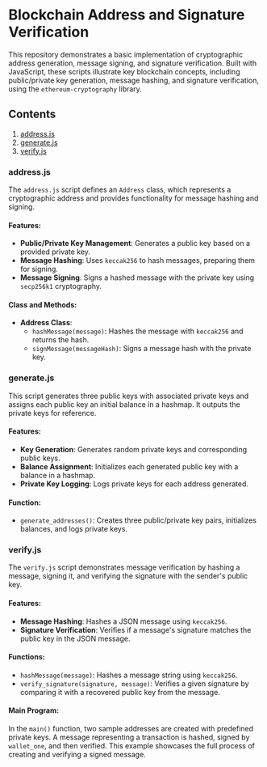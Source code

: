 # Blockchain Address and Signature Verification

This repository demonstrates a basic implementation of cryptographic address generation, message signing, and signature verification. Built with JavaScript, these scripts illustrate key blockchain concepts, including public/private key generation, message hashing, and signature verification, using the `ethereum-cryptography` library.

## Contents

1. [address.js](#addressjs)
2. [generate.js](#generatejs)
3. [verify.js](#verifyjs)

### address.js
The `address.js` script defines an `Address` class, which represents a cryptographic address and provides functionality for message hashing and signing.

#### Features:
- **Public/Private Key Management**: Generates a public key based on a provided private key.
- **Message Hashing**: Uses `keccak256` to hash messages, preparing them for signing.
- **Message Signing**: Signs a hashed message with the private key using `secp256k1` cryptography.

#### Class and Methods:
- **Address Class**:
  - `hashMessage(message)`: Hashes the message with `keccak256` and returns the hash.
  - `signMessage(messageHash)`: Signs a message hash with the private key.

### generate.js
This script generates three public keys with associated private keys and assigns each public key an initial balance in a hashmap. It outputs the private keys for reference.

#### Features:
- **Key Generation**: Generates random private keys and corresponding public keys.
- **Balance Assignment**: Initializes each generated public key with a balance in a hashmap.
- **Private Key Logging**: Logs private keys for each address generated.

#### Function:
- `generate_addresses()`: Creates three public/private key pairs, initializes balances, and logs private keys.

### verify.js
The `verify.js` script demonstrates message verification by hashing a message, signing it, and verifying the signature with the sender's public key.

#### Features:
- **Message Hashing**: Hashes a JSON message using `keccak256`.
- **Signature Verification**: Verifies if a message's signature matches the public key in the JSON message.

#### Functions:
- `hashMessage(message)`: Hashes a message string using `keccak256`.
- `verify_signature(signature, message)`: Verifies a given signature by comparing it with a recovered public key from the message.

#### Main Program:
In the `main()` function, two sample addresses are created with predefined private keys. A message representing a transaction is hashed, signed by `wallet_one`, and then verified. This example showcases the full process of creating and verifying a signed message.
